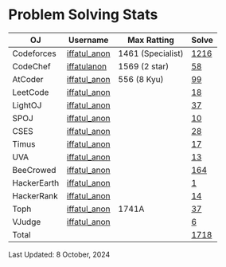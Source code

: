 # Problem Solving Stats

| OJ | Username | Max Ratting | Solve |
| -- | -------- | ----------- | ----- |
| Codeforces | [iffatul_anon](https://codeforces.com/profile/iffatul_anon)| 1461  (Specialist) | [1216](https://github.com/iffatul-anon/Online-Judge-Problem-Solve/tree/main/CodeForces) |
| CodeChef | [iffatulanon](https://www.codechef.com/users/iffatulanon) | 1569 (2 star) | [58](https://github.com/iffatul-anon/Online-Judge-Problem-Solve/tree/main/CodeChef) |
| AtCoder | [iffatul_anon](https://atcoder.jp/users/iffatul_anon) | 556 (8 Kyu) | [99](https://github.com/iffatul-anon/Online-Judge-Problem-Solve/tree/main/AtCoder) |
| LeetCode | [iffatul_anon](https://leetcode.com/iffatul_anon/) |  | [18](https://github.com/iffatul-anon/Online-Judge-Problem-Solve/tree/main/LeetCode) |
| LightOJ | [iffatul_anon](https://lightoj.com/user/iffatul_anon) |  | [37](https://github.com/iffatul-anon/Online-Judge-Problem-Solve/tree/main/LightOJ) |
| SPOJ | [iffatul_anon](https://www.spoj.com/myaccount/) |  | [10](https://github.com/iffatul-anon/Online-Judge-Problem-Solve/tree/main/SPOJ) |  
| CSES | [iffatul_anon](https://cses.fi/user/193069) |  | [28](https://github.com/iffatul-anon/Online-Judge-Problem-Solve/tree/main/CSES) |  
| Timus | [iffatul_anon](https://acm.timus.ru/author.aspx?id=341829) |  | [17](https://github.com/iffatul-anon/Online-Judge-Problem-Solve/tree/main/Timus) |
| UVA | [iffatul_anon](https://onlinejudge.org/index.php?option=com_comprofiler&Itemid=3) |  | [13](https://github.com/iffatul-anon/Online-Judge-Problem-Solve/tree/main/UVa) |
| BeeCrowed | [iffatul_anon](https://www.beecrowd.com.br/judge/en/profile/639169) |  | [164](https://github.com/iffatul-anon/Online-Judge-Problem-Solve/tree/main/BeeCrowd) | 
| HackerEarth | [iffatul_anon](https://www.hackerearth.com/@iffatul_anon) |  | [1](https://github.com/iffatul-anon/Online-Judge-Problem-Solve/tree/main/HackerEarth) |
| HackerRank | [iffatul_anon](https://www.hackerrank.com/iffatul_anon?hr_r=1) |  | [14](https://github.com/iffatul-anon/Online-Judge-Problem-Solve/tree/main/HackerRank) |
| Toph | [iffatul_anon](https://toph.co/u/iffatul_anon) | 1741A | [37](https://github.com/iffatul-anon/Online-Judge-Problem-Solve/tree/main/Toph) |
| VJudge | [iffatul_anon](https://vjudge.net/user/iffatul_anon) |  | [6](https://github.com/iffatul-anon/Online-Judge-Problem-Solve/tree/main/VJudge) |
| Total |  |  | [1718](https://github.com/iffatul-anon/Online-Judge-Problem-Solve) |

Last Updated: 8 October, 2024
